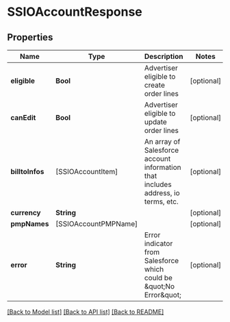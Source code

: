 # SSIOAccountResponse

## Properties
Name | Type | Description | Notes
------------ | ------------- | ------------- | -------------
**eligible** | **Bool** | Advertiser eligible to create order lines | [optional] 
**canEdit** | **Bool** | Advertiser eligible to update order lines | [optional] 
**billtoInfos** | [SSIOAccountItem] | An array of Salesforce account information that includes address, io terms, etc. | [optional] 
**currency** | **String** |  | [optional] 
**pmpNames** | [SSIOAccountPMPName] |  | [optional] 
**error** | **String** | Error indicator from Salesforce which could be \&quot;No Error\&quot; | [optional] 

[[Back to Model list]](../README.md#documentation-for-models) [[Back to API list]](../README.md#documentation-for-api-endpoints) [[Back to README]](../README.md)


